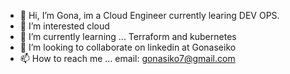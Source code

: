 - 👋 Hi, I’m Gona, im a Cloud Engineer currently learing DEV OPS.
- 👀 I’m interested cloud 
- 🌱 I’m currently learning ... Terraform and kubernetes
- 💞️ I’m looking to collaborate on linkedin at Gonaseiko
- 📫 How to reach me ... email: gonasiko7@gmail.com 

<!---
iamgona/iamgona is a ✨ special ✨ repository because its `README.md` (this file) appears on your GitHub profile.
You can click the Preview link to take a look at your changes.
--->
